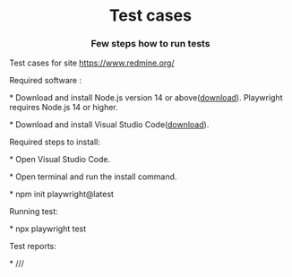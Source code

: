 <h1 align="center">Test cases</h1>
<h3 align="center">Few steps how to run tests</h3>

Test cases for site https://www.redmine.org/

Required software :

<p>* Download and install Node.js version 14 or above(<a href="https://nodejs.org/en/download/">download</a>). Playwright requires Node.js 14 or higher.</p>
<p>* Download and install Visual Studio Code(<a href="https://code.visualstudio.com/download">download</a>).</p>

Required steps to install:

<p>* Open Visual Studio Code.</p>
<p>* Open terminal and run the install command.</p>
<p>* npm init playwright@latest</p>

Running test:

<p>* npx playwright test</p>

Test reports:

<p>* ///</p>
